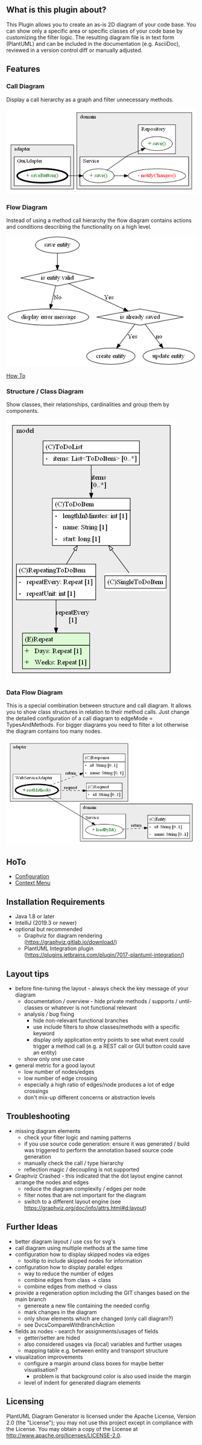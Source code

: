 ## What is this plugin about?

This Plugin allows you to create an as-is 2D diagram of your code base. You can show only a specific area or specific classes of your code base by customizing the filter logic. The resulting diagram file is in text form (PlantUML) and can be included in the documentation (e.g. AsciiDoc), reviewed in a version control diff or manually adjusted.

## Features

### Call Diagram

Display a call hierarchy as a graph and filter unnecessary methods.

![Call Diagram](example_call_diagram.png)

### Flow Diagram

Instead of using a method call hierarchy the flow diagram contains actions and conditions describing the functionality on a high level.

![Flow Diagram](example_flow_diagram.png)

[How To](howto_flow_diagram.md)

### Structure / Class Diagram

Show classes, their relationships, cardinalities and group them by components.

![Structure Diagram](example_structure_diagram.png)

### Data Flow Diagram

This is a special combination between structure and call diagram. It allows you to show class structures in relation 
to their method calls. Just change the detailed configuration of a call diagram to edgeMode = TypesAndMethods. For bigger
diagrams you need to filter a lot otherwise the diagram contains too many nodes.

![Data Flow Diagram](example_dataflow_diagram.png)

## HoTo 

* [Configuration](howto_configuration.md)
* [Context Menu](howto_context_menu.md)


## Installation Requirements
* Java 1.8 or later
* IntelliJ (2019.3 or newer)
* optional but recommended
  * Graphviz for diagram rendering (https://graphviz.gitlab.io/download/)
  * PlantUML Integration plugin (https://plugins.jetbrains.com/plugin/7017-plantuml-integration/)


## Layout tips
* before fine-tuning the layout - always check the key message of your diagram
  * documentation / overview - hide private methods / supports / until-classes or whatever is not functional relevant
  * analysis / bug fixing  
    * hide non-relevant functional branches 
    * use include filters to show classes/methods with a specific keyword
    * display only application entry points to see what event could trigger a method call (e.g. a REST call or GUI button could save an entity) 
  * show only one use case
* general metric for a good layout
  * low number of nodes/edges
  * low number of edge crossing
  * especially a high ratio of edges/node produces a lot of edge crossings
  * don't mix-up different concerns or abstraction levels

## Troubleshooting
* missing diagram elements
  * check your filter logic and naming patterns
  * if you use source code generation: ensure it was generated / build was triggered to perform the annotation based source code generation
  * manually check the call / type hierarchy
  * reflection magic / decoupling is not supported
* Graphviz Crashed - this indicated that the dot layout engine cannot arrange the nodes and edges
  * reduce the diagram complexity / edges per node
  * filter notes that are not important for the diagram
  * switch to a different layout engine (see https://graphviz.org/doc/info/attrs.html#d:layout)

## Further Ideas

* better diagram layout / use css for svg's
* call diagram using multiple methods at the same time
* configuration how to display skipped nodes via edges
  * tooltip to include skipped nodes for information
* configuration how to display parallel edges
  * way to reduce the number of edges
  * combine edges from class -> class
  * combine edges from method -> class
* provide a regeneration option including the GIT changes based on the main branch
  * genereate a new file containing the needed config
  * mark changes in the diagram
  * only show elements which are changed (only call diagram?)
  * see DvcsCompareWithBranchAction
* fields as nodes - search for assignments/usages of fields
  * getter/setter are hided
  * also considered usages via (local) variables and further usages
  * mapping table e.g. between entity and transport structure
* visualization improvements
  * configure a margin around class boxes for maybe better visualisation?
    * problem is that background color is also used inside the margin
  * level of indent for generated diagram elements

## Licensing

PlantUML Diagram Generator is licensed under the Apache License, Version 2.0 (the "License"); you may not use this project except in compliance with the License. You may obtain a copy of the License at http://www.apache.org/licenses/LICENSE-2.0.
